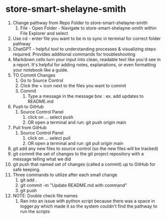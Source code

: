 # store-smart-shelayne-smith

1. Change pathway from Repo Folder to store-smart-shelayne-smith
   1. File - Open Folder - Navigate to store-smart-shelayne-smith within File Explorer and select
2. Use cd - enter file you want to be in to sync in terminal for correct folder pathway
3. ChatGPT - helpful tool to understanding processes & visualizing steps required.  Provides additional commands for troubleshooting
4. Markdown cells turn your input into clean, readable text like you'd see in a report.  It's helpful for adding notes, explanations, or even formatting your notebook like a guide.
5. TO Commit Changes
   1. Go to Source Control
   2. Click the + icon next to the files you want to commit
   3. Commit
      1. Type a message in the message box : ex. add updates to README.md
6. Push to GitHub
   1. Source Control Panel
      1. click on ... select push
      2. OR open a terminal and run: git push origin main
7. Pull from GitHub
   1. Source Control Panel 
      1. click on ... select pull
      2. OR open a terminal and run :git pull origin main
8. git add any new files to source control (so the new files will be tracked)
9.  git commit the set of changes to the git project repository with a message telling what we did
10. git push that named set of changes (called a commit) up to GitHub for safe keeping.
11. Three commands to utilize after each small change
    1.  git add .
    2.  git commit -m "Update README.md with command"
    3.  git push
12. NOTE: Double check file names
    1.  Ran into an issue with python script because there was a space in logger.py which made it so the system couldn't find the pathway to run the scripts